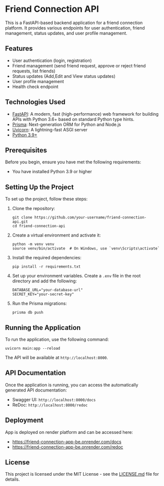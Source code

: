 # Friend Connection API

This is a FastAPI-based backend application for a friend connection platform. It provides various endpoints for user authentication, friend management, status updates, and user profile management.

## Features

- User authentication (login, registration)
- Friend management (send friend request, approve or reject friend requests, list friends)
- Status updates (Add,Edit and View status updates)
- User profile management
- Health check endpoint

## Technologies Used

- [FastAPI](https://fastapi.tiangolo.com/): A modern, fast (high-performance) web framework for building APIs with Python 3.6+ based on standard Python type hints.
- [Prisma](https://www.prisma.io/): Next-generation ORM for Python and Node.js
- [Uvicorn](https://www.uvicorn.org/): A lightning-fast ASGI server
- [Python 3.9+](https://www.python.org/)

## Prerequisites

Before you begin, ensure you have met the following requirements:

- You have installed Python 3.9 or higher

## Setting Up the Project

To set up the project, follow these steps:

1. Clone the repository:
   ```
   git clone https://github.com/your-username/friend-connection-api.git
   cd friend-connection-api
   ```

2. Create a virtual environment and activate it:
   ```
   python -m venv venv
   source venv/bin/activate  # On Windows, use `venv\Scripts\activate`
   ```

3. Install the required dependencies:
   ```
   pip install -r requirements.txt
   ```

4. Set up your environment variables. Create a `.env` file in the root directory and add the following:
   ```
   DATABASE_URL="your-database-url"
   SECRET_KEY="your-secret-key"
   ```

5. Run the Prisma migrations:
   ```
   prisma db push
   ```

## Running the Application

To run the application, use the following command:

```
uvicorn main:app --reload
```

The API will be available at `http://localhost:8000`.

## API Documentation

Once the application is running, you can access the automatically generated API documentation:

- Swagger UI: `http://localhost:8000/docs`
- ReDoc: `http://localhost:8000/redoc`

## Deployment

App is deployed on render platform and can be accessed here: 

- https://friend-connection-app-be.onrender.com/docs
- https://friend-connection-app-be.onrender.com/redoc


## License

This project is licensed under the MIT License - see the [LICENSE.md](LICENSE.md) file for details.
